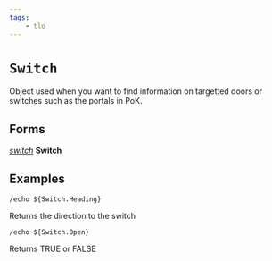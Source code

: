 ```yaml
---
tags:
    - tlo
---
```

# `Switch`

Object used when you want to find information on targetted doors or switches such as the portals in PoK.

## Forms

[_switch_](../data-types/datatype-switch.md) **Switch**

## Examples

```
/echo ${Switch.Heading}
```

Returns the direction to the switch

```
/echo ${Switch.Open}
```

Returns TRUE or FALSE
